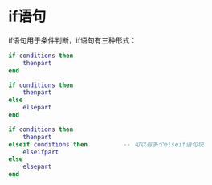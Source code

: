 # if语句

if语句用于条件判断，if语句有三种形式：

```lua
if conditions then
    thenpart
end

if conditions then
    thenpart
else
    elsepart
end

if conditions then
    thenpart
elseif conditions then          -- 可以有多个elseif语句块
    elseifpart
else
    elsepart
end
```
